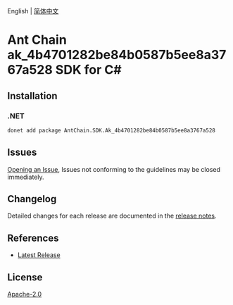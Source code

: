 English | [简体中文](README-CN.md)

# Ant Chain ak_4b4701282be84b0587b5ee8a3767a528 SDK for C#

## Installation

### .NET

```bash
donet add package AntChain.SDK.Ak_4b4701282be84b0587b5ee8a3767a528
```

## Issues

[Opening an Issue](https://github.com/alipay/antchain-openapi-prod-sdk/issues/new), Issues not conforming to the guidelines may be closed immediately.

## Changelog

Detailed changes for each release are documented in the [release notes](./ChangeLog.md).

## References

* [Latest Release](https://github.com/alipay/antchain-openapi-prod-sdk/)

## License

[Apache-2.0](http://www.apache.org/licenses/LICENSE-2.0)
